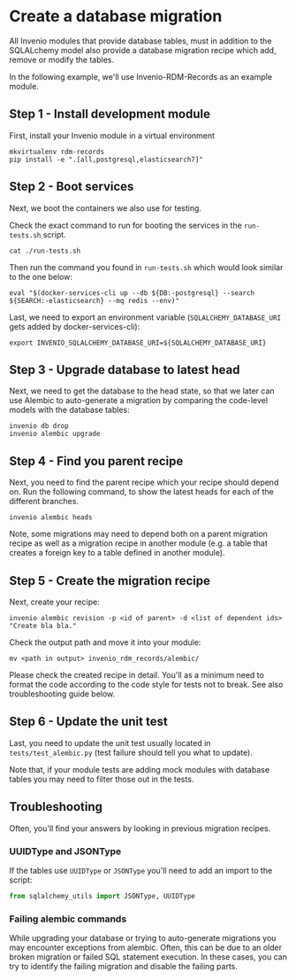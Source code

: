 # Create a database migration

All Invenio modules that provide database tables, must in addition to the
SQLALchemy model also provide a database migration recipe which add, remove or
modify the tables.

In the following example, we'll use Invenio-RDM-Records as an example module.

## Step 1 - Install development module

First, install your Invenio module in a virtual environment

```
mkvirtualenv rdm-records
pip install -e ".[all,postgresql,elasticsearch7]"
```

## Step 2 - Boot services

Next, we boot the containers we also use for testing.

Check the exact command to run for booting the services in the ``run-tests.sh``
script.

```
cat ./run-tests.sh
```

Then run the command you found in ``run-tests.sh`` which would look similar to
the one below:

```
eval "$(docker-services-cli up --db ${DB:-postgresql} --search ${SEARCH:-elasticsearch} --mq redis --env)"
```

Last, we need to export an environment variable (``SQLALCHEMY_DATABASE_URI``
gets added by docker-services-cli):

```
export INVENIO_SQLALCHEMY_DATABASE_URI=${SQLALCHEMY_DATABASE_URI}
```

## Step 3 - Upgrade database to latest head

Next, we need to get the database to the head state, so that we later can use
Alembic to auto-generate a migration by comparing the code-level models with
the database tables:

```
invenio db drop
invenio alembic upgrade
```

## Step 4 - Find you parent recipe

Next, you need to find the parent recipe which your recipe should depend on.
Run the following command, to show the latest heads for each of the different
branches.

```
invenio alembic heads
```

Note, some migrations may need to depend both on a parent migration recipe
as well as a migration recipe in another module (e.g. a table that creates a
foreign key to a table defined in another module).

## Step 5 - Create the migration recipe

Next, create your recipe:

```
invenio alembic revision -p <id of parent> -d <list of dependent ids> "Create bla bla."
```

Check the output path and move it into your module:

```
mv <path in output> invenio_rdm_records/alembic/
```

Please check the created recipe in detail. You'll as a minimum need to format
the code according to the code style for tests not to break. See also
troubleshooting guide below.

## Step 6 - Update the unit test

Last, you need to update the unit test usually located in
``tests/test_alembic.py`` (test failure should tell you what to update).

Note that, if your module tests are adding mock modules with database tables
you may need to filter those out in the tests.


## Troubleshooting

Often, you'll find your answers by looking in previous migration recipes.

### UUIDType and JSONType

If the tables use ``UUIDType`` or ``JSONType`` you'll need to add an import
to the script:

```python
from sqlalchemy_utils import JSONType, UUIDType
```

### Failing alembic commands

While upgrading your database or trying to auto-generate migrations you may
encounter exceptions from alembic. Often, this can be due to an older broken
migration or failed SQL statement execution. In these cases, you can try to
identify the failing migration and disable the failing parts.
